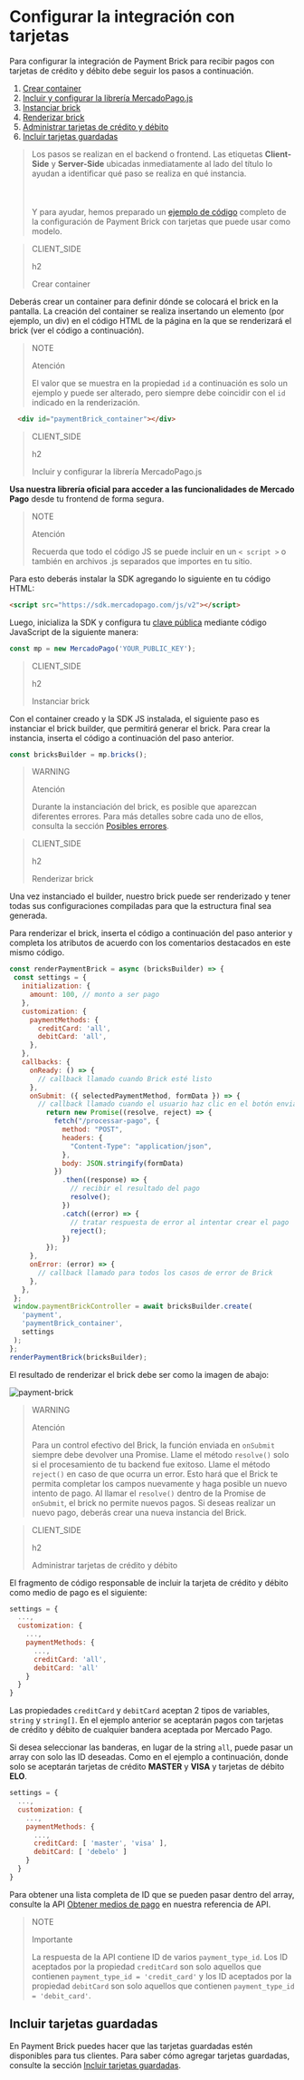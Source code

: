 # Configurar la integración con tarjetas

Para configurar la integración de Payment Brick para recibir pagos con tarjetas de crédito y débito debe seguir los pasos a continuación.

1. [Crear container](#bookmark_crear_container)
2. [Incluir y configurar la librería MercadoPago.js](#bookmark_incluir_y_configurar_la_librería_mercadopago.js)
3. [Instanciar brick](#bookmark_instanciar_brick)
4. [Renderizar brick](#bookmark_renderizar_brick)
5. [Administrar tarjetas de crédito y débito](#bookmark_administrar_tarjetas_de_crédito_y_débito)
6. [Incluir tarjetas guardadas](#bookmark_incluir_tarjetas_guardadas)

> Los pasos se realizan en el backend o frontend. Las etiquetas **Client-Side** y **Server-Side** ubicadas inmediatamente al lado del título lo ayudan a identificar qué paso se realiza en qué instancia. <br/></br>
> <br/></br>
> Y para ayudar, hemos preparado un [ejemplo de código](/developers/es/docs/checkout-bricks/payment-brick/code-example/cards) completo de la configuración de Payment Brick con tarjetas que puede usar como modelo.

> CLIENT_SIDE
>
> h2
>
> Crear container

Deberás crear un container para definir dónde se colocará el brick en la pantalla. La creación del container se realiza insertando un elemento (por ejemplo, un div) en el código HTML de la página en la que se renderizará el brick (ver el código a continuación).

> NOTE
>
> Atención
>
> El valor que se muestra en la propiedad `id` a continuación es solo un ejemplo y puede ser alterado, pero siempre debe coincidir con el `id` indicado en la renderización.

```html
  <div id="paymentBrick_container"></div>
```

> CLIENT_SIDE
>
> h2
>
> Incluir y configurar la librería MercadoPago.js

**Usa nuestra librería oficial para acceder a las funcionalidades de Mercado Pago** desde tu frontend de forma segura.

> NOTE
>
> Atención
>
> Recuerda que todo el código JS se puede incluir en un `< script >` o también en archivos .js separados que importes en tu sitio.

Para esto deberás instalar la SDK agregando lo siguiente en tu código HTML:

```html
<script src="https://sdk.mercadopago.com/js/v2"></script>
```

Luego, inicializa la SDK y configura tu [clave pública](/developers/es/guides/additional-content/credentials/credentials) mediante código JavaScript de la siguiente manera:

```javascript
const mp = new MercadoPago('YOUR_PUBLIC_KEY');
```

> CLIENT_SIDE
>
> h2
>
> Instanciar brick

Con el container creado y la SDK JS instalada, el siguiente paso es instanciar el brick builder, que permitirá generar el brick. Para crear la instancia, inserta el código a continuación del paso anterior.

```javascript
const bricksBuilder = mp.bricks();
```

> WARNING
>
> Atención
>
> Durante la instanciación del brick, es posible que aparezcan diferentes errores. Para más detalles sobre cada uno de ellos, consulta la sección [Posibles errores](/developers/es/docs/checkout-bricks/additional-content/possible-errors).

> CLIENT_SIDE
>
> h2
>
> Renderizar brick

Una vez instanciado el builder, nuestro brick puede ser renderizado y tener todas sus configuraciones compiladas para que la estructura final sea generada.

Para renderizar el brick, inserta el código a continuación del paso anterior y completa los atributos de acuerdo con los comentarios destacados en este mismo código.

```javascript
const renderPaymentBrick = async (bricksBuilder) => {
 const settings = {
   initialization: {
     amount: 100, // monto a ser pago
   },
   customization: {
     paymentMethods: {
       creditCard: 'all',
       debitCard: 'all',
     },
   },
   callbacks: {
     onReady: () => {
       // callback llamado cuando Brick esté listo
     },
     onSubmit: ({ selectedPaymentMethod, formData }) => {
       // callback llamado cuando el usuario haz clic en el botón enviar los datos
         return new Promise((resolve, reject) => {
           fetch("/processar-pago", {
             method: "POST",
             headers: {
               "Content-Type": "application/json",
             },
             body: JSON.stringify(formData)
           })
             .then((response) => {
               // recibir el resultado del pago
               resolve();
             })
             .catch((error) => {
               // tratar respuesta de error al intentar crear el pago
               reject();
             })
         });
     },
     onError: (error) => {
       // callback llamado para todos los casos de error de Brick
     },
   },
 };
 window.paymentBrickController = await bricksBuilder.create(
   'payment',
   'paymentBrick_container',
   settings
 );
};
renderPaymentBrick(bricksBuilder);
```

El resultado de renderizar el brick debe ser como la imagen de abajo:

![payment-brick](checkout-bricks/payment-brick-es.png)

> WARNING
>
> Atención
>
> Para un control efectivo del Brick, la función enviada en `onSubmit` siempre debe devolver una Promise. Llame el método `resolve()` solo si el procesamiento de tu backend fue exitoso. Llame el método `reject()` en caso de que ocurra un error. Esto hará que el Brick te permita completar los campos nuevamente y haga posible un nuevo intento de pago. Al llamar el `resolve()` dentro de la Promise de `onSubmit`, el brick no permite nuevos pagos. Si deseas realizar un nuevo pago, deberás crear una nueva instancia del Brick.

> CLIENT_SIDE 
>
> h2
>
> Administrar tarjetas de crédito y débito

El fragmento de código responsable de incluir la tarjeta de crédito y débito como medio de pago es el siguiente:

```Javascript
settings = {
  ...,
  customization: {
    ...,
    paymentMethods: {
      ...,
      creditCard: 'all',
      debitCard: 'all'
    }
  }
}
```

Las propiedades `creditCard` y `debitCard` aceptan 2 tipos de variables, `string` y `string[]`. En el ejemplo anterior se aceptarán pagos con tarjetas de crédito y débito de cualquier bandera aceptada por Mercado Pago.

Si desea seleccionar las banderas, en lugar de la string `all`, puede pasar un array con solo las ID deseadas. Como en el ejemplo a continuación, donde solo se aceptarán tarjetas de crédito **MASTER** y **VISA** y tarjetas de débito **ELO**.

```Javascript
settings = {
  ...,
  customization: {
    ...,
    paymentMethods: {
      ...,
      creditCard: [ 'master', 'visa' ],
      debitCard: [ 'debelo' ]
    }
  }
}
```

Para obtener una lista completa de ID que se pueden pasar dentro del array, consulte la API [Obtener medios de pago](/developers/es/reference/payment_methods/_payment_methods/get) en nuestra referencia de API.

> NOTE
>
> Importante
>
> La respuesta de la API contiene ID de varios `payment_type_id`. Los ID aceptados por la propiedad `creditCard` son solo aquellos que contienen `payment_type_id = 'credit_card'` y los ID aceptados por la propiedad `debitCard` son solo aquellos que contienen `payment_type_id = 'debit_card'`.

## Incluir tarjetas guardadas

En Payment Brick puedes hacer que las tarjetas guardadas estén disponibles para tus clientes. Para saber cómo agregar tarjetas guardadas, consulte la sección [Incluir tarjetas guardadas](/developers/es/docs/checkout-bricks/payment-brick/additional-customization/customers-cards).